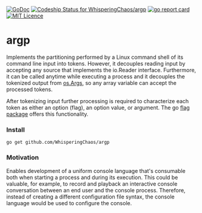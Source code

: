 [![GoDoc](https://godoc.org/github.com/WhisperingChaos/argp?status.svg)](https://godoc.org/github.com/WhisperingChaos/argp)  [![Codeship Status for WhisperingChaos/argp](https://app.codeship.com/projects/8993d540-7103-0137-16d9-7e46550b1a94/status?branch=master)](https://app.codeship.com/projects/348320)  [![go report card](https://goreportcard.com/badge/github.com/whisperingchaos/argp "go report card")](https://goreportcard.com/report/github.com/whisperingchaos/argp)  [![MIT Licence](https://badges.frapsoft.com/os/mit/mit.png?v=103)](https://opensource.org/licenses/mit-license.php)

# argp
Implements the partitioning performed by a Linux command shell of its command line input into tokens. However,
it decouples reading input by accepting any source that implements the io.Reader interface. Furthermore,
it can be called anytime while executing a process and it decouples the tokenized output from [os.Args](https://golang.org/pkg/os/#pkg-variables), so any array variable can accept the processed tokens.

After tokenizing input further processing is required to characterize each token as either an option (flag), an option value, or argument.  The go [flag package](https://golang.org/pkg/flag/) offers this functionality.

### Install
```go get github.com/WhisperingChaos/argp```

### Motivation

Enables development of a uniform console language that's consumable both when starting a process and during its execution.  This could be valuable, for example, to record and playback an interactive console conversation between an end user and the console process.  Therefore, instead of creating a different configuration file syntax, the console language would be used to configure the console.
